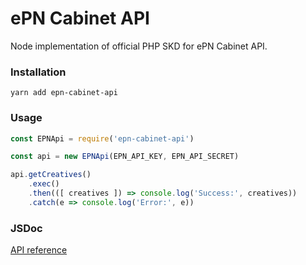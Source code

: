 # ePN Cabinet API

Node implementation of official PHP SKD for ePN Cabinet API.

### Installation

    yarn add epn-cabinet-api

### Usage
```js
const EPNApi = require('epn-cabinet-api')

const api = new EPNApi(EPN_API_KEY, EPN_API_SECRET)

api.getCreatives()
    .exec()
    .then(([ creatives ]) => console.log('Success:', creatives))
    .catch(e => console.log('Error:', e))
```
### JSDoc

[API reference](API.md)
